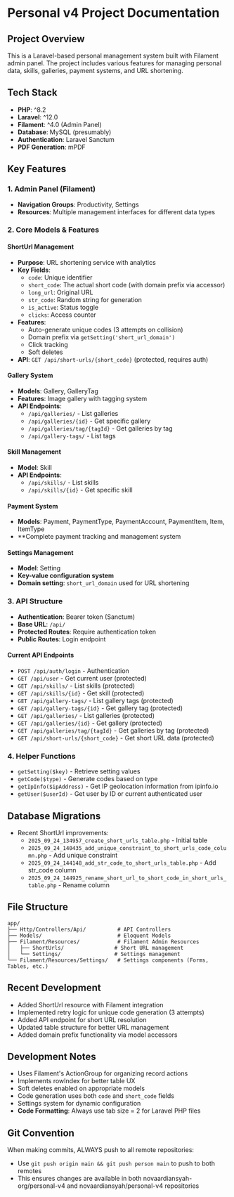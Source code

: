 # Personal v4 Project Documentation

## Project Overview
This is a Laravel-based personal management system built with Filament admin panel. The project includes various features for managing personal data, skills, galleries, payment systems, and URL shortening.

## Tech Stack
- **PHP**: ^8.2
- **Laravel**: ^12.0
- **Filament**: ^4.0 (Admin Panel)
- **Database**: MySQL (presumably)
- **Authentication**: Laravel Sanctum
- **PDF Generation**: mPDF

## Key Features

### 1. Admin Panel (Filament)
- **Navigation Groups**: Productivity, Settings
- **Resources**: Multiple management interfaces for different data types

### 2. Core Models & Features

#### ShortUrl Management
- **Purpose**: URL shortening service with analytics
- **Key Fields**:
  - `code`: Unique identifier
  - `short_code`: The actual short code (with domain prefix via accessor)
  - `long_url`: Original URL
  - `str_code`: Random string for generation
  - `is_active`: Status toggle
  - `clicks`: Access counter
- **Features**:
  - Auto-generate unique codes (3 attempts on collision)
  - Domain prefix via `getSetting('short_url_domain')`
  - Click tracking
  - Soft deletes
- **API**: `GET /api/short-urls/{short_code}` (protected, requires auth)

#### Gallery System
- **Models**: Gallery, GalleryTag
- **Features**: Image gallery with tagging system
- **API Endpoints**:
  - `/api/galleries/` - List galleries
  - `/api/galleries/{id}` - Get specific gallery
  - `/api/galleries/tag/{tagId}` - Get galleries by tag
  - `/api/gallery-tags/` - List tags

#### Skill Management
- **Model**: Skill
- **API Endpoints**:
  - `/api/skills/` - List skills
  - `/api/skills/{id}` - Get specific skill

#### Payment System
- **Models**: Payment, PaymentType, PaymentAccount, PaymentItem, Item, ItemType
- **Complete payment tracking and management system

#### Settings Management
- **Model**: Setting
- **Key-value configuration system**
- **Domain setting**: `short_url_domain` used for URL shortening

### 3. API Structure
- **Authentication**: Bearer token (Sanctum)
- **Base URL**: `/api/`
- **Protected Routes**: Require authentication token
- **Public Routes**: Login endpoint

#### Current API Endpoints
- `POST /api/auth/login` - Authentication
- `GET /api/user` - Get current user (protected)
- `GET /api/skills/` - List skills (protected)
- `GET /api/skills/{id}` - Get skill (protected)
- `GET /api/gallery-tags/` - List gallery tags (protected)
- `GET /api/gallery-tags/{id}` - Get gallery tag (protected)
- `GET /api/galleries/` - List galleries (protected)
- `GET /api/galleries/{id}` - Get gallery (protected)
- `GET /api/galleries/tag/{tagId}` - Get galleries by tag (protected)
- `GET /api/short-urls/{short_code}` - Get short URL data (protected)

### 4. Helper Functions
- `getSetting($key)` - Retrieve setting values
- `getCode($type)` - Generate codes based on type
- `getIpInfo($ipAddress)` - Get IP geolocation information from ipinfo.io
- `getUser($userId)` - Get user by ID or current authenticated user

## Database Migrations
- Recent ShortUrl improvements:
  - `2025_09_24_134957_create_short_urls_table.php` - Initial table
  - `2025_09_24_140435_add_unique_constraint_to_short_urls_code_column.php` - Add unique constraint
  - `2025_09_24_144148_add_str_code_to_short_urls_table.php` - Add str_code column
  - `2025_09_24_144925_rename_short_url_to_short_code_in_short_urls_table.php` - Rename column

## File Structure
```
app/
├── Http/Controllers/Api/          # API Controllers
├── Models/                        # Eloquent Models
├── Filament/Resources/            # Filament Admin Resources
│   ├── ShortUrls/                # Short URL management
│   └── Settings/                 # Settings management
└── Filament/Resources/Settings/   # Settings components (Forms, Tables, etc.)
```

## Recent Development
- Added ShortUrl resource with Filament integration
- Implemented retry logic for unique code generation (3 attempts)
- Added API endpoint for short URL resolution
- Updated table structure for better URL management
- Added domain prefix functionality via model accessors

## Development Notes
- Uses Filament's ActionGroup for organizing record actions
- Implements rowIndex for better table UX
- Soft deletes enabled on appropriate models
- Code generation uses both `code` and `short_code` fields
- Settings system for dynamic configuration
- **Code Formatting**: Always use tab size = 2 for Laravel PHP files

## Git Convention
When making commits, ALWAYS push to all remote repositories:
- Use `git push origin main && git push person main` to push to both remotes
- This ensures changes are available in both novaardiansyah-org/personal-v4 and novaardiansyah/personal-v4 repositories